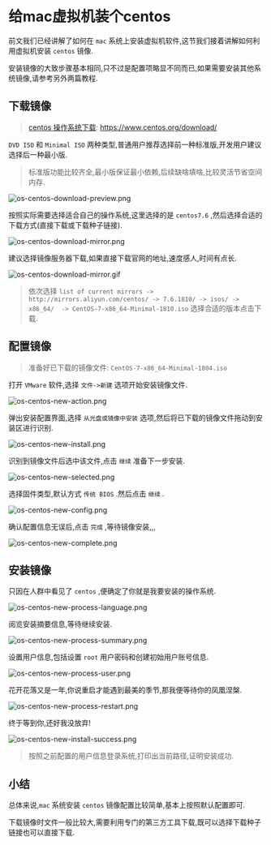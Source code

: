 # 给mac虚拟机装个centos

前文我们已经讲解了如何在 `mac` 系统上安装虚拟机软件,这节我们接着讲解如何利用虚拟机安装 `centos` 镜像.

安装镜像的大致步骤基本相同,只不过是配置项略显不同而已,如果需要安装其他系统镜像,请参考另外两篇教程.

## 下载镜像

> [centos 操作系统下载](https://www.centos.org/download/): https://www.centos.org/download/

`DVD ISO` 和 `Minimal ISO` 两种类型,普通用户推荐选择前一种标准版,开发用户建议选择后一种最小版.

> 标准版功能比较齐全,最小版保证最小依赖,后续缺啥填啥,比较灵活节省空间内存.

![os-centos-download-preview.png](./images/os-centos-download-preview.png)

按照实际需要选择适合自己的操作系统,这里选择的是 `centos7.6` ,然后选择合适的下载方式(直接下载或下载种子链接).

![os-centos-download-mirror.png](./images/os-centos-download-mirror.png)

建议选择镜像服务器下载,如果直接下载官网的地址,速度感人,时间有点长.

![os-centos-download-mirror.gif](./images/os-centos-download-mirror.gif)

> 依次选择 `list of current mirrors -> http://mirrors.aliyun.com/centos/ -> 7.6.1810/ -> isos/ -> x86_64/  -> CentOS-7-x86_64-Minimal-1810.iso` 选择合适的版本点击下载.

## 配置镜像

> 准备好已下载的镜像文件: `CentOS-7-x86_64-Minimal-1804.iso` 

打开 `VMware` 软件,选择 `文件->新建` 选项开始安装镜像文件.

![os-centos-new-action.png](./images/os-win7-new-action.png)

弹出安装配置界面,选择 `从光盘或镜像中安装` 选项,然后将已下载的镜像文件拖动到安装区进行识别.

![os-centos-new-install.png](./images/os-win7-new-install.png)

识别到镜像文件后选中该文件,点击 `继续` 准备下一步安装.

![os-centos-new-selected.png](./images/os-centos-new-selected.png)

选择固件类型,默认方式 `传统 BIOS` .然后点击 `继续` .

![os-centos-new-config.png](./images/os-centos-new-config.png)

确认配置信息无误后,点击 `完成` ,等待镜像安装,,,

![os-centos-new-complete.png](./images/os-centos-new-complete.png)

## 安装镜像

只因在人群中看见了 `centos` ,便确定了你就是我要安装的操作系统.

![os-centos-new-process-language.png](./images/os-centos-new-process-language.png)

阅览安装摘要信息,等待继续安装.

![os-centos-new-process-summary.png](./images/os-centos-new-process-summary.png)

设置用户信息,包括设置 `root` 用户密码和创建初始用户账号信息.

![os-centos-new-process-user.png](./images/os-centos-new-process-user.png)

花开花落又是一年,你说重启才能遇到最美的季节,那我便等待你的凤凰涅槃.

![os-centos-new-process-restart.png](./images/os-centos-new-process-restart.png)

终于等到你,还好我没放弃!

![os-centos-new-install-success.png](./images/os-centos-new-install-success.png)

> 按照之前配置的用户信息登录系统,打印出当前路径,证明安装成功.

## 小结

总体来说,`mac` 系统安装 `centos` 镜像配置比较简单,基本上按照默认配置即可.

下载镜像时文件一般比较大,需要利用专门的第三方工具下载,既可以选择下载种子链接也可以直接下载.

